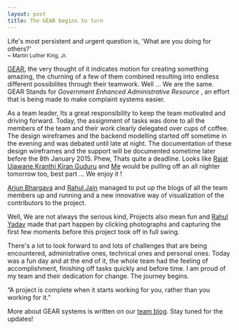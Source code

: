 ```yaml
---
layout: post
title: The GEAR begins to turn
---
```


<div class="message">
	Life's most persistent and urgent question is, 'What are you doing for others?'<br>
	<small>~ Martin Luther King, Jr.</small>
</div>

[GEAR](http://gearsystems.github.io), the very thought of it indicates motion for creating something amazing, the churning of a few of them combined resulting into endless different possibilites through their teamwork. Well ... We are the same. GEAR Stands for <em>Government Enhanced Administrative Resource </em>, an effort that is being made to make complaint systems easier.

As a team leader, Its a great responsibility to keep the team motivated and driving forward. Today, the assignment of tasks was done to all the members of the team and their work clearly delegated over cups of coffee. The design wireframes and the backend modelling started off sometime in the evening and was debated until late at night. The documentation of these design wireframes and the support will be documented sometime later before the 8th January 2015. Phew, Thats quite a deadline. Looks like [Rajat Ujawane](http://gearsystems.github.io/rajat),[Kranthi Kiran Guduru](http://gearsystems.github.io/kranthi) and [Me](http://gearsystems.github.io/sudheesh) would be pulling off an all nighter tomorrow too, best part ... We enjoy it !

[Arjun Bhargava](http://gearsystems.github.io/arjun) and [Rahul Jain](http://gearsystems.github.io/rahuljain) managed to put up the blogs of all the team members up and running and a new innovative way of visualization of the contributors to the project.

Well, We are not always the serious kind, Projects also mean fun and [Rahul Yadav](http://gearsystems.github.io/rahulyadav) made that part happen by clicking photographs and capturing the first few moments before this project took off in full swing.

There's a lot to look forward to and lots of challenges that are being encountered, administrative ones, technical ones and personal ones. Today was a fun day and at the end of it, the whole team had the feeling of accomplishment, finishing off tasks quickly and before time. I am proud of my team and their dedication for change. The journey begins.

<div class="message">
	“A project is complete when it starts working for you, rather than you working for it.”
</div>

More about GEAR systems is written on our [team blog](http://gearsystems.github.io/blog). Stay tuned for the updates!
